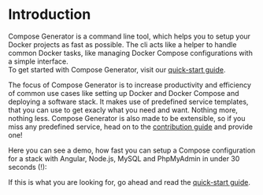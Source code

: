 # Introduction
Compose Generator is a command line tool, which helps you to setup your Docker projects as fast as possible. The cli acts like a helper to handle common Docker tasks, like managing Docker Compose configurations with a simple interface. <br>
To get started with Compose Generator, visit our [quick-start guide](../quick-start).

The focus of Compose Generator is to increase productivity and efficiency of common use cases like setting up Docker and Docker Compose and deploying a software stack. It makes use of predefined service templates, that you can use to get exacly what you need and want. Nothing more, nothing less. Compose Generator is also made to be extensible, so if you miss any predefined service, head on to the [contribution guide](https://github.com/compose-generator/compose-generator/tree/main/predefined-services) and provide one!

Here you can see a demo, how fast you can setup a Compose configuration for a stack with Angular, Node.js, MySQL and PhpMyAdmin in under 30 seconds (!):

<script id="asciicast-439264" src="https://asciinema.org/a/439264.js" async></script>

If this is what you are looking for, go ahead and read the [quick-start guide](../quick-start).